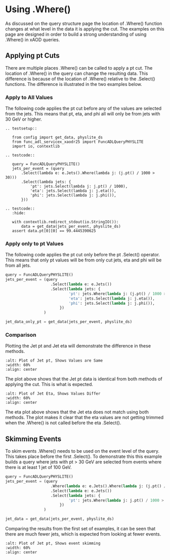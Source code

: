 # Using .Where()

As discussed on the query structure page the location of .Where() function changes at what level in the data it is applying the cut. The examples on this page are designed in order to build a strong understanding of using .Where() in xAOD queries. 

## Applying pt Cuts 

There are multiple places .Where() can be called to apply a pt cut. The location of .Where() in the query can change the resulting data. This difference is because of the location of .Where() relative to the .Select() functions. The difference is illustrated in the two examples below.

### Apply to All Values

The following code applies the pt cut before any of the values are selected from the jets. This means that pt, eta, and phi all will only be from jets with 30 GeV or higher.

```{eval-rst}
.. testsetup::

   from config import get_data, physlite_ds
   from func_adl_servicex_xaodr25 import FuncADLQueryPHYSLITE
   import io, contextlib

.. testcode::

   query = FuncADLQueryPHYSLITE()
   jets_per_event = (query
       .Select(lambda e: e.Jets().Where(lambda j: (j.pt() / 1000 > 30)))
       .Select(lambda jets: {
           'pt': jets.Select(lambda j: j.pt() / 1000),
           'eta': jets.Select(lambda j: j.eta()),
           'phi': jets.Select(lambda j: j.phi()),
       }))

.. testcode::
   :hide:

   with contextlib.redirect_stdout(io.StringIO()):
       data = get_data(jets_per_event, physlite_ds)
   assert data.pt[0][0] == 99.4445390625

```

### Apply only to pt Values

The following code applies the pt cut only before the pt .Select() operator. This means that only pt values will be from only cut jets, eta and phi will be from all jets.

```python
query = FuncADLQueryPHYSLITE()
jets_per_event = (query
                    .Select(lambda e: e.Jets())
                    .Select(lambda jets: {
                            'pt': jets.Where(lambda j: (j.pt() / 1000 > 30)).Select(lambda j: j.pt() / 1000),
                            'eta': jets.Select(lambda j: j.eta()),
                            'phi': jets.Select(lambda j: j.phi()),
                        })
                 )

jet_data_only_pt = get_data(jets_per_event, physlite_ds)
```

### Comparison

Plotting the Jet pt and Jet eta will demonstrate the difference in these methods.

```{figure} img/where_1.png
:alt: Plot of Jet pt, Shows Values are Same
:width: 60%
:align: center
```

The plot above shows that the Jet pt data is identical from both methods of applying the cut. This is what is expected.

```{figure} img/where_2.png
:alt: Plot of Jet Eta, Shows Values Differ
:width: 60%
:align: center
```

The eta plot above shows that the Jet eta does not match using both methods. The plot makes it clear that the eta values are not getting trimmed when the .Where() is not called before the eta .Select().

## Skimming Events

To skim events .Where() needs to be used on the event level of the query. This takes place before the first .Select(). To demonstrate this this example builds a query where jets with pt > 30 GeV are selected from events where there is at least 1 jet of 100 GeV.

```python
query = FuncADLQueryPHYSLITE()
jets_per_event = (query
                    .Where(lambda e: e.Jets().Where(lambda j: (j.pt() / 1000 > 100)).Count() > 0)
                    .Select(lambda e: e.Jets())
                    .Select(lambda jets: {
                            'pt': jets.Where(lambda j: j.pt() / 1000 > 30).Select(lambda j: j.pt() / 1000),
                        })
                 )

jet_data = get_data(jets_per_event, physlite_ds)
```

Comparing the results from the first set of examples, it can be seen that there are much fewer jets, which is expected from looking at fewer events.

```{figure} img/where_3.png
:alt: Plot of Jet pt, Shows event skimming
:width: 60%
:align: center
```